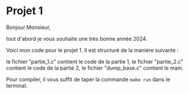 # Projet 1
Bonjour Monsieur,

tout d'abord je vous souhaite une très bonne année 2024.

Voici mon code pour le projet 1. Il est structuré de la manière suivante :

le fichier "partie_1.c" contient le code de la partie 1,
le fichier "partie_2.c" contient le code de la partie 2,
le fichier "dump_base.c" contient le main.

Pour compiler, il vous suffit de taper la commande `make run` dans le terminal.